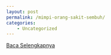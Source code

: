 ```yaml
---
layout: post
permalink: /mimpi-orang-sakit-sembuh/
categories:
    - Uncategorized
---
```


[Baca Selengkapnya](/04)